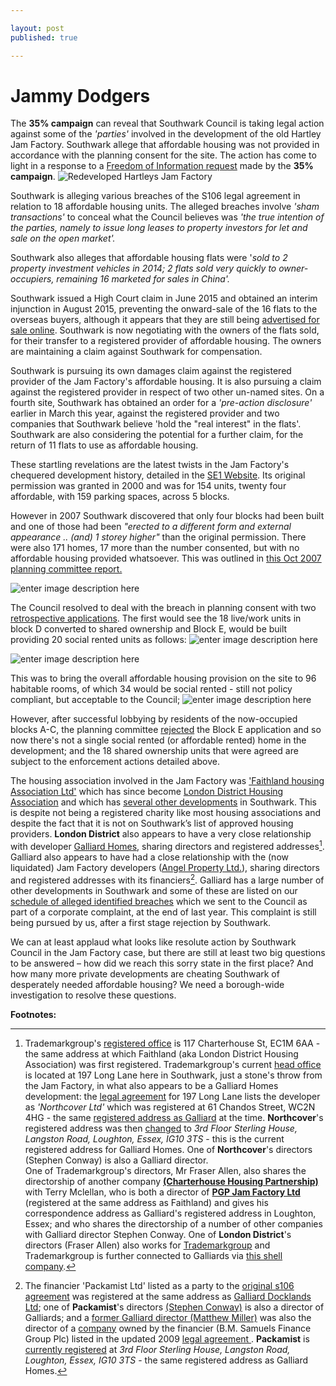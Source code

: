 ```yaml
---

layout: post
published: true

---
```

# Jammy Dodgers
The __35% campaign__ can reveal that Southwark Council is taking legal action against some of the *'parties'* involved in the development of the old Hartley Jam Factory.  Southwark allege that affordable housing was not provided in accordance with the planning consent for the site. The action has come to light in a response to a [Freedom of Information request](https://www.whatdotheyknow.com/request/hartleys_jam_factory_redevelopme?unfold=1#incoming-786348) made by the __35% campaign__. 
![Redeveloped Hartleys Jam Factory](http://s0.geograph.org.uk/geophotos/01/76/63/1766372_bd88bcf1.jpg)

Southwark is alleging various breaches of the S106 legal agreement in relation to 18 affordable housing units.  The alleged breaches involve *'sham transactions'* to conceal what the Council believes was *'the true intention of the parties, namely to issue long leases to property investors for let and sale on the open market'.*

Southwark also alleges that affordable housing flats were '*sold to 2 property investment vehicles in 2014; 2 flats sold very quickly to owner-occupiers, remaining 16 marketed for sales in China'.*

Southwark issued a High Court claim in June 2015 and obtained an interim injunction in August 2015, preventing the onward-sale of the 16 flats to the overseas buyers, although it appears that they are still being [advertised for sale online](http://www.curtisjoneslondon.com/property/-rothsay-street--london-se1/cjl-000926/1).  Southwark is now negotiating with the owners of the flats sold, for their transfer to a registered provider of affordable housing.  The owners are maintaining a claim against Southwark for compensation.

Southwark is pursuing its own damages claim against the registered provider of the Jam Factory's affordable housing.  It is also pursuing a claim against the registered provider in respect of two other un-named sites.  On a fourth site, Southwark has obtained an order for a *'pre-action disclosure'* earlier in March this year, against the registered provider and two companies that Southwark believe 'hold the "real interest" in the flats'.  Southwark are also considering the potential for a further claim, for the return of 11 flats to use as affordable housing.

These startling revelations are the latest twists in the Jam Factory's chequered development history, detailed in the [SE1 Website](http://www.london-se1.co.uk/news/view/2759).  Its original permission was granted in 2000 and was for 154 units, twenty four affordable, with 159 parking spaces, across 5 blocks.

However in 2007 Southwark discovered that only four blocks had been built and one of those had been *"erected to a different form and external appearance .. *(and)* 1 storey higher"* than the original permission.  There were also 171 homes, 17 more than the number consented, but with no affordable housing provided whatsoever.  This was outlined in [this Oct 2007 planning committee report.](http://planbuild.southwark.gov.uk/documents/?GetDocument=%7B%7B%7B!QpNXNOpcqBPKtQ8S0s9rgw==!%7D%7D%7D)

![enter image description here](https://i.imgur.com/k5r0iuy.png)

The Council resolved to deal with the breach in planning consent with two [retrospective applications](http://www.london-se1.co.uk/news/view/2759).  The first would see the 18 live/work units in block D converted to shared ownership and Block E, would be built providing 20 social rented units as follows:
![enter image description here](https://i.imgur.com/TEygFCZ.png)

![enter image description here](https://i.imgur.com/YM6Xv7a.png)

This was to bring the overall affordable housing provision on the site to 96 habitable rooms, of which 34 would be social rented - still not policy compliant, but acceptable to the Council;
![enter image description here](https://i.imgur.com/y8hBXkS.png)

However, after successful lobbying by residents of the now-occupied blocks A-C, the planning committee [rejected](http://www.london-se1.co.uk/news/view/2969) the Block E application and so now there's not a single social rented (or affordable rented) home in the development; and the 18 shared ownership units that were agreed are subject to the enforcement actions detailed above. 

The housing association involved in the Jam Factory was ['Faithland housing Association Ltd'](http://planbuild.southwark.gov.uk/documents/?GetDocument=%7b%7b%7b!Tsbo%2fPyblNef2Qbj1JwRIw%3d%3d!%7d%7d%7d) which has since become [London District Housing Association](http://www.londondha.com/about_us.php) and which has [several other developments](http://www.londondha.com/locations.php) in Southwark. This is despite not being a registered charity like most housing associations and despite the fact that it is not on Southwark’s list of approved housing providers. __London District__ also appears to have a very close relationship with developer [Galliard Homes](http://www.galliardhomes.com/), sharing directors and registered addresses[^1].   Galliard also appears to have had a close relationship with the (now liquidated) Jam Factory developers ([Angel Property Ltd.](https://opencorporates.com/companies/gb/05032182)), sharing directors and registered addresses with its financiers[^2]. Galliard has a large number of other developments in Southwark and some of these are listed on our  [schedule of alleged identified breaches](http://35percent.org/images/section106_tenure_breaches.pdf) which we sent to the Council as part of a corporate complaint, at the end of last year. This  complaint is still being pursued by us, after a first stage rejection by Southwark.

We can at least applaud what looks like resolute action by Southwark Council in the Jam Factory case, but there are still at least two big questions to be answered – how did we reach this sorry state in the first place? And how many more private developments are cheating Southwark of desperately needed affordable housing?  We need a borough-wide investigation to resolve these questions.


__Footnotes:__

[^1]:  Trademarkgroup's [registered office](https://beta.companieshouse.gov.uk/company/03699600) is 117 Charterhouse St, EC1M 6AA - the same address at which Faithland (aka London District Housing Association) was first registered. Trademarkgroup's current [head office](http://www.trademarkgroup.co.uk/contact.php) is located at 197 Long Lane here in Southwark, just a stone's throw from the Jam Factory, in what also appears to be a Galliard Homes development: the [legal agreement](http://planbuild.southwark.gov.uk/documents/?GetDocument=%7b%7b%7b!L4MSErtnZiirsdK2Q9PoAQ%3d%3d!%7d%7d%7d) for 197 Long Lane lists the developer as _'Northcover Ltd'_ which was registered at 61 Chandos Street, WC2N 4HG - the same [registered address as Galliard](https://beta.companieshouse.gov.uk/company/04310587/filing-history?page=2) at the time. __Northcover__'s registered address was then [changed](https://www.endole.co.uk/company/04070460/northcover-limited) to _3rd Floor Sterling House, Langston Road, Loughton, Essex, IG10 3TS_ - this is the current registered address for Galliard Homes. One of __Northcover__'s directors (Stephen Conway) is also a Galliard director.  
One of Trademarkgroup's directors, Mr Fraser Allen, also shares the directorship of another company [__(Charterhouse Housing Partnership)__](https://beta.companieshouse.gov.uk/company/05807124) with Terry Mclellan, who is both a director of [__PGP Jam Factory Ltd__](https://beta.companieshouse.gov.uk/company/08503677) (registered at the same address as Faithland) and gives his correspondence address as Galliard's registered address in Loughton, Essex; and who shares the directorship of a number of other companies with Galliard director Stephen Conway.
One of __London District__'s directors (Fraser Allen) also works for [Trademarkgroup](http://www.arla.co.uk/letting-agent-directory/london/the-trademark-group-c0014874.aspx) and Trademarkgroup is further connected to Galliards via [this shell company](https://www.endole.co.uk/company/06086817/polofind-limited).


[^2]: The financier 'Packamist Ltd' listed as a party to the [original s106 agreement](http://planbuild.southwark.gov.uk/documents/?GetDocument=%7b%7b%7b!lQPjZkZ84ACNM8Q%2fDWGo%2bg%3d%3d!%7d%7d%7d) was registered at the same address as [Galliard Docklands Ltd](https://companycheck.co.uk/company/03356750/GALLIARD-DOCKLANDS-LIMITED/companies-house-docs); one of __Packamist__'s directors [(Stephen Conway)](https://www.endole.co.uk/profile/8321986/stephen-stuart-solomon-conway) is also a director of Galliards; and a [former Galliard director (Matthew Miller)](http://www.cdrex.com/matthew-miller/365657.html) was also the director of a [company](http://www.cdrex.com/fourmost-finance-limited/board-1794735.html) owned by the financier (B.M. Samuels Finance Group Plc) listed in the updated 2009 [legal agreement ](http://planbuild.southwark.gov.uk/documents/?GetDocument=%7b%7b%7b!u7DJQtKfr7fVkMShKp4uHg%3d%3d!%7d%7d%7d). __Packamist__ is [currently registered](https://beta.companieshouse.gov.uk/company/02850256) at _3rd Floor Sterling House, Langston Road, Loughton, Essex, IG10 3TS_ - the same registered address as Galliard Homes.









